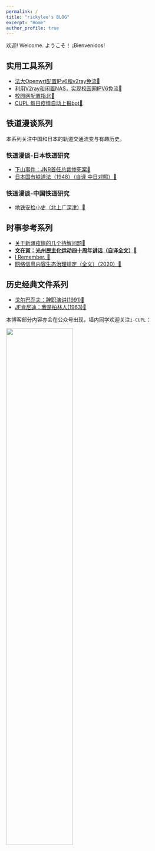 ```yaml
---
permalink: /
title: "rickylee's BLOG"
excerpt: "Home"
author_profile: true
---
```

欢迎!  Welcome.  ようこそ！ ¡Bienvenidos!
        
## 实用工具系列

* [法大Openwrt配置IPv6和v2ray免流🔗](posts/2020/09/blog-post-3/)
* [利用V2ray和闲置NAS，实现校园网IPV6免流🔗](posts/2020/09/blog-post-1/)
* [校园网配置指北🔗](posts/2020/09/blog-post-2/)
* [CUPL 每日疫情自动上报bot🔗](posts/2020/08/blog-post-2/) 
        
## 铁道漫谈系列
        
本系列关注中国和日本的轨道交通流变与有趣历史。

### 铁道漫谈-日本铁道研究
* [下山事件：JNR首任总裁惨死案🔗](posts/2020/02/blog-post-2/)
* [日本国有铁道法（1948）（自译 中日对照）🔗](posts/2020/01/blog-post-3/)

### 铁道漫谈-中国铁道研究
* [地铁安检小史（北上广深津）🔗](posts/2020/03/blog-post-1/) 
                
## 时事参考系列
* [关于新疆疫情的几个待解问题🔗](posts/2020/08/blog-post-1/) 
* [**文在寅：光州民主化运动四十周年讲话（自译全文）🔗**](posts/2020/05/blog-post-1/) 
* [I Remember. 🔗](posts/2020/04/blog-post-7/) 
* [网络信息内容生态治理规定（全文）（2020）🔗](posts/2020/02/blog-post-6/) 
        
## 历史经典文件系列
* [戈尔巴乔夫：辞职演讲(1991)🔗](posts/2019/12/blog-post-5/) 
* [JF肯尼迪：我是柏林人(1963)🔗](posts/2019/11/blog-post-4/) 

本博客部分内容亦会在公众号出现，墙内同学欢迎关注`i-CUPL`：

<img src="https://s1.ax1x.com/2020/03/28/Gkh3SU.png" width="60%" height="60%" >
